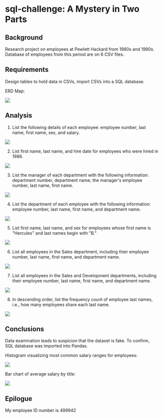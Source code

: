 # sql-challenge: A Mystery in Two Parts

## Background
Research project on employees at Pewlett Hackard from 1980s and 1990s. Database of employees from this period are on 6 CSV files. 

## Requirements 
Design tables to hold data in CSVs, import CSVs into a SQL database. 

ERD Map: 

![](https://github.com/staceyj118/sql-challenge/blob/main/Employe%20SQL/Images/ERD.png?raw=true)


## Analysis
1) List the following details of each employee: employee number, last name, first name, sex, and salary.

![](https://github.com/staceyj118/sql-challenge/blob/main/Employe%20SQL/Images/Query1.PNG?raw=true)

2) List first name, last name, and hire date for employees who were hired in 1986.

![](https://github.com/staceyj118/sql-challenge/blob/main/Employe%20SQL/Images/Query2.PNG?raw=true)

3) List the manager of each department with the following information: department number, department name, the manager's employee number, last name, first name.

![](https://github.com/staceyj118/sql-challenge/blob/main/Employe%20SQL/Images/Query3.PNG?raw=true)

4) List the department of each employee with the following information: employee number, last name, first name, and department name.

![](https://github.com/staceyj118/sql-challenge/blob/main/Employe%20SQL/Images/Query4.PNG?raw=true)

5) List first name, last name, and sex for employees whose first name is "Hercules" and last names begin with "B."

![](https://github.com/staceyj118/sql-challenge/blob/main/Employe%20SQL/Images/Query5.PNG?raw=true)

6) List all employees in the Sales department, including their employee number, last name, first name, and department name.

![](https://github.com/staceyj118/sql-challenge/blob/main/Employe%20SQL/Images/Query6.PNG?raw=true)

7) List all employees in the Sales and Development departments, including their employee number, last name, first name, and department name.

![](https://github.com/staceyj118/sql-challenge/blob/main/Employe%20SQL/Images/Query7.PNG?raw=true)

8) In descending order, list the frequency count of employee last names, i.e., how many employees share each last name.

![](https://github.com/staceyj118/sql-challenge/blob/main/Employe%20SQL/Images/Query8.PNG?raw=true)


## Conclusions
Data examination leads to suspicion that the dataset is fake. To confirm, SQL database was imported into Pandas.
 
Histogram visualizing most common salary ranges for employees: 

![](https://github.com/staceyj118/sql-challenge/blob/main/Employe%20SQL/Images/Histogram.png?raw=true)

Bar chart of average salary by title: 

![](https://github.com/staceyj118/sql-challenge/blob/main/Employe%20SQL/Images/Avg_Salary.png?raw=true)


## Epilogue
My employee ID number is 499942